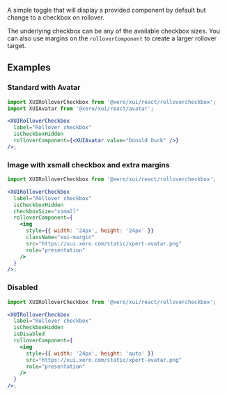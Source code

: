 A simple toggle that will display a provided component by default but change to a checkbox on rollover.

The underlying checkbox can be any of the available checkbox sizes. You can also use margins on the `rolloverComponent` to create a larger rollover target.

## Examples

### Standard with Avatar

```jsx harmony
import XUIRolloverCheckbox from '@xero/xui/react/rollovercheckbox';
import XUIAvatar from '@xero/xui/react/avatar';

<XUIRolloverCheckbox
  label="Rollover checkbox"
  isCheckboxHidden
  rolloverComponent={<XUIAvatar value="Donald Duck" />}
/>;
```

### Image with xsmall checkbox and extra margins

```jsx harmony
import XUIRolloverCheckbox from '@xero/xui/react/rollovercheckbox';

<XUIRolloverCheckbox
  label="Rollover checkbox"
  isCheckboxHidden
  checkboxSize="xsmall"
  rolloverComponent={
    <img
      style={{ width: '24px', height: '24px' }}
      className="xui-margin"
      src="https://xui.xero.com/static/xpert-avatar.png"
      role="presentation"
    />
  }
/>;
```

### Disabled

```jsx harmony
import XUIRolloverCheckbox from '@xero/xui/react/rollovercheckbox';

<XUIRolloverCheckbox
  label="Rollover checkbox"
  isCheckboxHidden
  isDisabled
  rolloverComponent={
    <img
      style={{ width: '24px', height: 'auto' }}
      src="https://xui.xero.com/static/xpert-avatar.png"
      role="presentation"
    />
  }
/>;
```
